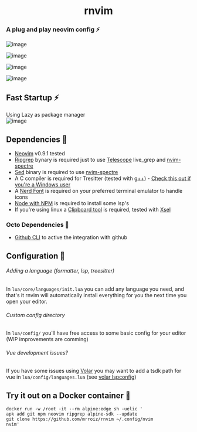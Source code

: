 <h1 align="center">rnvim</h1>

### A plug and play neovim config ⚡️
![image](https://user-images.githubusercontent.com/49358353/236326296-3be55b89-c101-4352-81cc-b40b4fd10d19.png)

![image](https://user-images.githubusercontent.com/49358353/236327291-83c4225f-723d-4514-a4b7-8ccf11965da6.png)

![image](https://user-images.githubusercontent.com/49358353/236326939-e81937f8-53f7-4f2b-84d5-56d3ac9f427b.png)

![image](https://user-images.githubusercontent.com/49358353/236326512-3b18e812-af0c-4ed2-a0ba-207ca798f335.png)


## Fast Startup ⚡️
Using Lazy as package manager \
![image](https://user-images.githubusercontent.com/49358353/232500636-074cab3f-676a-4b25-b377-29faf8d10ba1.png)


## Dependencies 🧩
- [Neovim](https://github.com/neovim/neovim) v0.9.1 tested
- [Ripgrep](https://github.com/BurntSushi/ripgrep) bynary is required just to use [Telescope](https://github.com/nvim-pack/nvim-spectre) live_grep and [nvim-spectre](https://github.com/nvim-pack/nvim-spectre)
- [Sed](https://www.gnu.org/software/sed/) binary is required to use [nvim-spectre](https://github.com/nvim-pack/nvim-spectre)
- A C compiler is required for Tresitter (tested with [g++](https://gcc.gnu.org/)) - [Check this out if you're a Windows user](https://github.com/nvim-treesitter/nvim-treesitter/wiki/Windows-support)
- A [Nerd Font](https://www.nerdfonts.com/) is required on your preferred terminal emulator to handle icons
- [Node with NPM](https://nodejs.org/es) is required to install some lsp's
- If you're using linux a [Clipboard tool](https://neovim.io/doc/user/provider.html#provider-clipboard) is required, tested with [Xsel](https://github.com/kfish/xsel)

### Octo Dependencies 🧩
- [Github CLI](https://cli.github.com/) to active the integration with github

## Configuration 🔧

###### Adding a language (formatter, lsp, treesitter)
In `lua/core/languages/init.lua` you can add any language you need, and that's it rnvim will automatically install everything for you the next time you open your editor.

###### Custom config directory
In `lua/config/` you'll have free access to some basic config for your editor (WIP improvements are comming)

###### Vue development issues?
If you have some issues using [Volar](https://github.com/vuejs/language-tools) you may want to add a tsdk path for vue in `lua/config/languages.lua` (see [volar lspconfig](https://github.com/neovim/nvim-lspconfig/blob/master/doc/server_configurations.md#volar))

## Try it out on a Docker container 🐋
```console
docker run -w /root -it --rm alpine:edge sh -uelic '
apk add git npm neovim ripgrep alpine-sdk --update
git clone https://github.com/mrroiz/rnvim ~/.config/nvim
nvim'
```
